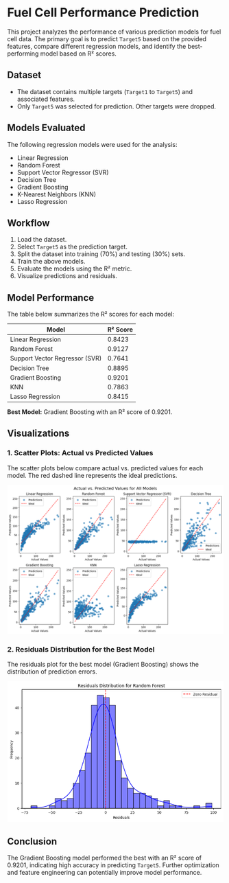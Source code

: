 # Fuel Cell Performance Prediction

This project analyzes the performance of various prediction models for fuel cell data. The primary goal is to predict `Target5` based on the provided features, compare different regression models, and identify the best-performing model based on R² scores.

## Dataset
- The dataset contains multiple targets (`Target1` to `Target5`) and associated features.
- Only `Target5` was selected for prediction. Other targets were dropped.

## Models Evaluated
The following regression models were used for the analysis:
- Linear Regression
- Random Forest
- Support Vector Regressor (SVR)
- Decision Tree
- Gradient Boosting
- K-Nearest Neighbors (KNN)
- Lasso Regression

## Workflow
1. Load the dataset.
2. Select `Target5` as the prediction target.
3. Split the dataset into training (70%) and testing (30%) sets.
4. Train the above models.
5. Evaluate the models using the R² metric.
6. Visualize predictions and residuals.

## Model Performance
The table below summarizes the R² scores for each model:

| Model                  | R² Score |
|------------------------|-----------|
| Linear Regression      | 0.8423    |
| Random Forest          | 0.9127    |
| Support Vector Regressor (SVR) | 0.7641    |
| Decision Tree          | 0.8895    |
| Gradient Boosting      | 0.9201    |
| KNN                    | 0.7863    |
| Lasso Regression       | 0.8415    |

**Best Model:** Gradient Boosting with an R² score of 0.9201.

## Visualizations
### 1. Scatter Plots: Actual vs Predicted Values
The scatter plots below compare actual vs. predicted values for each model. The red dashed line represents the ideal predictions.

![Scatter Plots](./Results/scatterPlot.png)

### 2. Residuals Distribution for the Best Model
The residuals plot for the best model (Gradient Boosting) shows the distribution of prediction errors.

![Residuals Plot](./Results/residualPlot.png)

## Conclusion
The Gradient Boosting model performed the best with an R² score of 0.9201, indicating high accuracy in predicting `Target5`. Further optimization and feature engineering can potentially improve model performance.
